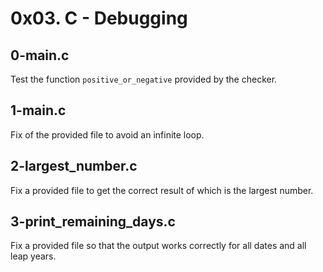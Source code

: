 # 0x03. C - Debugging

## 0-main.c
Test the function `positive_or_negative` provided by the checker.

## 1-main.c
Fix of the provided file to avoid an infinite loop.

## 2-largest_number.c
Fix a provided file to get the correct result of which is the largest number.

## 3-print_remaining_days.c
Fix a provided file so that the output works correctly for all dates and all leap years.
